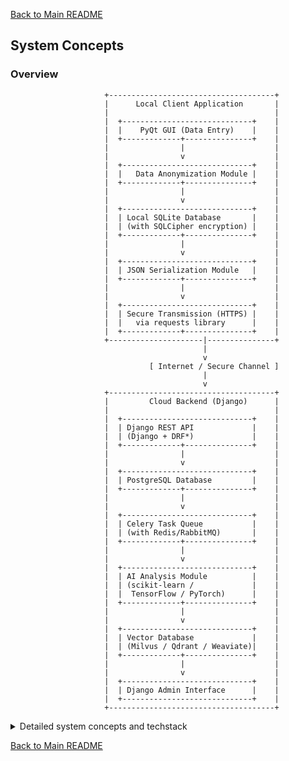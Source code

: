 [Back to Main README](../README.md)

## System Concepts 

### Overview

                         +-------------------------------------+
                         |      Local Client Application       |
                         |                                     |
                         |  +-----------------------------+    |
                         |  |    PyQt GUI (Data Entry)    |    |
                         |  +-------------+---------------+    |
                         |                |                    |
                         |                v                    |
                         |  +-----------------------------+    |
                         |  |   Data Anonymization Module |    |
                         |  +-------------+---------------+    |
                         |                |                    |
                         |                v                    |
                         |  +-----------------------------+    |
                         |  | Local SQLite Database       |    |
                         |  | (with SQLCipher encryption) |    |
                         |  +-------------+---------------+    |
                         |                |                    |
                         |                v                    |
                         |  +-----------------------------+    |
                         |  | JSON Serialization Module   |    |
                         |  +-------------+---------------+    |
                         |                |                    |
                         |                v                    |
                         |  +-----------------------------+    |
                         |  | Secure Transmission (HTTPS) |    |
                         |  |   via requests library      |    |
                         |  +-------------+---------------+    |
                         +---------------------|---------------+
                                               |
                                               v
                                   [ Internet / Secure Channel ]
                                               |
                                               v
                         +-------------------------------------+
                         |         Cloud Backend (Django)      |
                         |                                     |
                         |  +-----------------------------+    |
                         |  | Django REST API             |    |
                         |  | (Django + DRF*)             |    |
                         |  +-------------+---------------+    |
                         |                |                    |
                         |                v                    |
                         |  +-----------------------------+    |
                         |  | PostgreSQL Database         |    |
                         |  +-------------+---------------+    |
                         |                |                    |
                         |                v                    |
                         |  +-----------------------------+    |
                         |  | Celery Task Queue           |    |
                         |  | (with Redis/RabbitMQ)       |    |
                         |  +-------------+---------------+    |
                         |                |                    |
                         |                v                    |
                         |  +-----------------------------+    |
                         |  | AI Analysis Module          |    |
                         |  | (scikit-learn /             |    |
                         |  |  TensorFlow / PyTorch)      |    |
                         |  +-------------+---------------+    |
                         |                |                    |
                         |                v                    |
                         |  +-----------------------------+    |
                         |  | Vector Database             |    |
                         |  | (Milvus / Qdrant / Weaviate)|    |
                         |  +-------------+---------------+    |
                         |                |                    |
                         |                v                    |
                         |  +-----------------------------+    |
                         |  | Django Admin Interface      |    |
                         |  +-----------------------------+    |
                         +-------------------------------------+



<details>
  <summary>Detailed system concepts and techstack</summary>
  
  <h4>System Concepts</h4>
  <ul>
    <li>
      <strong>Local Client Application:</strong>  
      A desktop application (built with Python and PyQt) for data entry,
      local storage (using SQLite with SQLCipher for encryption), and
      initial data anonymization.
    </li>
    <li>
      <strong>Cloud Backend:</strong>  
      A Django-based API (leveraging Django REST Framework) that securely
      receives anonymized data from the local client and stores it in
      a robust database (PostgreSQL).
    </li>
    <li>
      <strong>Asynchronous Processing:</strong>  
      A Celery Task Queue (using Redis or RabbitMQ) that schedules and
      manages background tasks—most notably, triggering AI analysis.
    </li>
    <li>
      <strong>AI Analysis Module:</strong>  
      A dedicated module that processes data using machine learning
      libraries (scikit-learn, TensorFlow, or PyTorch) to generate insights
      and vector representations.
    </li>
    <li>
      <strong>Vector Database:</strong>  
      A specialized database (e.g., Milvus, Qdrant, or Weaviate) to store
      high-dimensional vectors, enabling efficient similarity searches and
      advanced analytics.
    </li>
    <li>
      <strong>Django Admin Interface:</strong>  
      A built-in, customizable administrative dashboard for system monitoring,
      data management, and operational control.
    </li>
  </ul>

  <h4>Technology Stack</h4>
  <ul>
    <li>
      <strong>Frontend (Local):</strong>  
      Python, PyQt, SQLite (with SQLCipher)
    </li>
    <li>
      <strong>Backend:</strong>  
      Python, Django, Django REST Framework, SQLite (PostgreSQL for production)
    </li>
    <li>
      <strong>Asynchronous Processing:</strong>  
      Celery, Redis/RabbitMQ
    </li>
    <li>
      <strong>AI &amp; Machine Learning:</strong>  
      scikit-learn, TensorFlow, PyTorch
    </li>
    <li>
      <strong>Vector Database:</strong>  
      Milvus / Qdrant / Weaviate
    </li>
  </ul>
</details>


[Back to Main README](../README.md)
